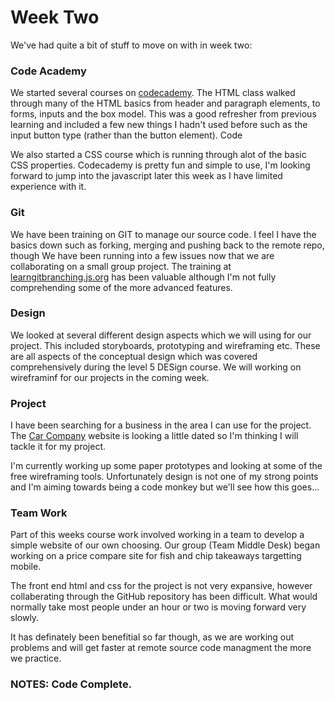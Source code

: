 # Week Two
We've had quite a bit of stuff to move on with in week two:

### Code Academy
We started several courses on [codecademy](https://www.codecademy.com/). The HTML class walked through many of the HTML basics from header and paragraph elements, to forms, inputs and the box model. This was a good refresher from previous learning and included a few new things I hadn't used before such as the input button type (rather than the button element). Code

We also started a CSS course which is running through alot of the basic CSS properties. Codecademy is pretty fun and simple to use, I'm looking forward to jump into the javascript later this week as I have limited experience with it. 

### Git 
We have been training on GIT to manage our source code. I feel I have the basics down such as forking, merging and pushing back to the remote repo, though We have been running into a few issues now that we are collaborating on a small group project. The training at [learngitbranching.js.org](https://learngitbranching.js.org) has been valuable although I'm not fully comprehending some of the more advanced features.

### Design
We looked at several different design aspects which we will using for our project. This included storyboards, prototyping and wireframing etc. These are all aspects of the conceptual design which was covered comprehensively during the level 5 DESign course. We will working on wireframinf for our projects in the coming week.

### Project
I have been searching for a business in the area I can use for the project. The [Car Company](https://www.carcompanynelson.co.nz) website is looking a little dated so I'm thinking I will tackle it for my project.

I'm currently working up some paper prototypes and looking at some of the free  wireframing tools. Unfortunately design is not one of my strong points and I'm aiming towards being a code monkey but we'll see how this goes...

### Team Work
Part of this weeks course work involved working in a team to develop a simple website of our own choosing. Our group (Team Middle Desk) began working on a price compare site for fish and chip takeaways targetting mobile.

The front end html and css for the project is not very expansive, however collaberating through the GitHub repository has been difficult. What would normally take most people under an hour or two is moving forward very slowly.

It has definately been benefitial so far though, as we are working out problems and will get faster at remote source code managment the more we practice.

### NOTES: Code Complete.